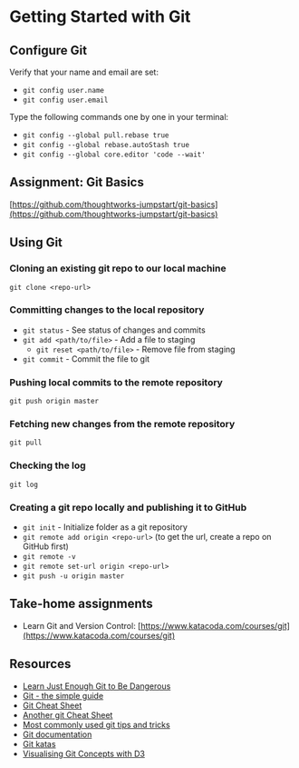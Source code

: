 # Getting Started with Git

## Configure Git

Verify that your name and email are set:

* `git config user.name`
* `git config user.email`

Type the following commands one by one in your terminal:

* `git config --global pull.rebase true`
* `git config --global rebase.autoStash true`
* `git config --global core.editor 'code --wait'`

## Assignment: Git Basics

[https://github.com/thoughtworks-jumpstart/git-basics](https://github.com/thoughtworks-jumpstart/git-basics)

## Using Git

### Cloning an existing git repo to our local machine

```text
git clone <repo-url>
```

### Committing changes to the local repository

* `git status` - See status of changes and commits
* `git add <path/to/file>` - Add a file to staging
  * `git reset <path/to/file>` - Remove file from staging    
* `git commit` - Commit the file to git

### Pushing local commits to the remote repository

```text
git push origin master
```

### Fetching new changes from the remote repository

```text
git pull
```

### Checking the log

```text
git log
```

### Creating a git repo locally and publishing it to GitHub

* `git init` - Initialize folder as a git repository
* `git remote add origin <repo-url>` \(to get the url, create a repo on GitHub first\)
* `git remote -v`
* `git remote set-url origin <repo-url>`
* `git push -u origin master`

## Take-home assignments

* Learn Git and Version Control: [https://www.katacoda.com/courses/git](https://www.katacoda.com/courses/git)

## Resources

* [Learn Just Enough Git to Be Dangerous](https://www.learnenough.com/git-tutorial)
* [Git - the simple guide](http://rogerdudler.github.io/git-guide/)
* [Git Cheat Sheet](https://gist.github.com/akras14/3d242d80af8388ebca60)
* [Another git Cheat Sheet](https://zeroturnaround.com/rebellabs/git-commands-and-best-practices-cheat-sheet/)
* [Most commonly used git tips and tricks](https://github.com/git-tips/tips)
* [Git documentation](https://git-scm.com/docs)
* [Git katas](http://blog.schauderhaft.de/gitkata/)
* [Visualising Git Concepts with D3](http://onlywei.github.io/explain-git-with-d3/)

